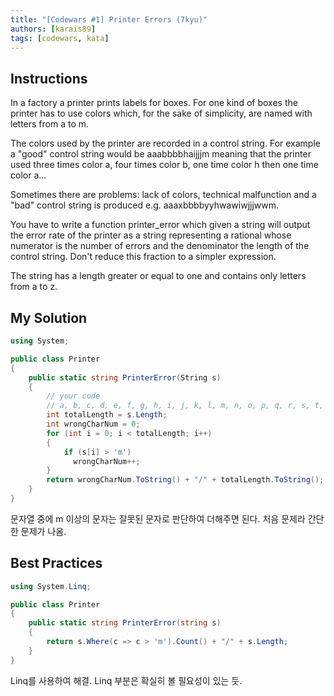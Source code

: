 ```yaml
---
title: "[Codewars #1] Printer Errors (7kyu)"
authors: [karais89]
tags: [codewars, kata]
---
```


## Instructions

In a factory a printer prints labels for boxes. For one kind of boxes the printer has to use colors which, for the sake of simplicity, are named with letters from a to m.

The colors used by the printer are recorded in a control string. For example a "good" control string would be aaabbbbhaijjjm meaning that the printer used three times color a, four times color b, one time color h then one time color a...

Sometimes there are problems: lack of colors, technical malfunction and a "bad" control string is produced e.g. aaaxbbbbyyhwawiwjjjwwm.

You have to write a function printer_error which given a string will output the error rate of the printer as a string representing a rational whose numerator is the number of errors and the denominator the length of the control string. Don't reduce this fraction to a simpler expression.

The string has a length greater or equal to one and contains only letters from a to z.

## My Solution

```csharp
using System;

public class Printer
{
    public static string PrinterError(String s)
    {
        // your code
        // a, b, c, d, e, f, g, h, i, j, k, l, m, n, o, p, q, r, s, t, u, v, w, x, y, z
        int totalLength = s.Length;
        int wrongCharNum = 0;
        for (int i = 0; i < totalLength; i++)
        {
            if (s[i] > 'm')
              wrongCharNum++;
        }
        return wrongCharNum.ToString() + "/" + totalLength.ToString();
    }
}
```

문자열 중에 m 이상의 문자는 잘못된 문자로 판단하여 더해주면 된다.
처음 문제라 간단한 문제가 나옴.


## Best Practices

```csharp
using System.Linq;

public class Printer
{
    public static string PrinterError(string s)
    {
        return s.Where(c => c > 'm').Count() + "/" + s.Length;
    }
}
```

Linq를 사용하여 해결. Linq 부분은 확실히 볼 필요성이 있는 듯.